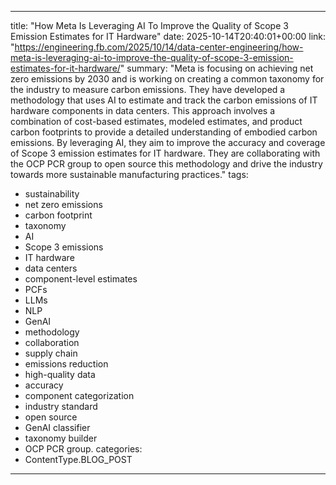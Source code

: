 
---
title: "How Meta Is Leveraging AI To Improve the Quality of Scope 3 Emission Estimates for IT Hardware"
date: 2025-10-14T20:40:01+00:00
link: "https://engineering.fb.com/2025/10/14/data-center-engineering/how-meta-is-leveraging-ai-to-improve-the-quality-of-scope-3-emission-estimates-for-it-hardware/"
summary: "Meta is focusing on achieving net zero emissions by 2030 and is working on creating a common taxonomy for the industry to measure carbon emissions. They have developed a methodology that uses AI to estimate and track the carbon emissions of IT hardware components in data centers. This approach involves a combination of cost-based estimates, modeled estimates, and product carbon footprints to provide a detailed understanding of embodied carbon emissions. By leveraging AI, they aim to improve the accuracy and coverage of Scope 3 emission estimates for IT hardware. They are collaborating with the OCP PCR group to open source this methodology and drive the industry towards more sustainable manufacturing practices."
tags:
  - sustainability
  - net zero emissions
  - carbon footprint
  - taxonomy
  - AI
  - Scope 3 emissions
  - IT hardware
  - data centers
  - component-level estimates
  - PCFs
  - LLMs
  - NLP
  - GenAI
  - methodology
  - collaboration
  - supply chain
  - emissions reduction
  - high-quality data
  - accuracy
  - component categorization
  - industry standard
  - open source
  - GenAI classifier
  - taxonomy builder
  - OCP PCR group.
categories:
  - ContentType.BLOG_POST
---

